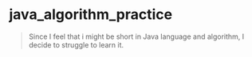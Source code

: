 # java_algorithm_practice
> Since I feel that i might be short in Java language and algorithm, I decide to struggle to learn it.

